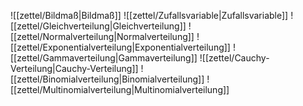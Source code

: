 ![[zettel/Bildmaß|Bildmaß]]
![[zettel/Zufallsvariable|Zufallsvariable]]
![[zettel/Gleichverteilung|Gleichverteilung]]
![[zettel/Normalverteilung|Normalverteilung]]
![[zettel/Exponentialverteilung|Exponentialverteilung]]
![[zettel/Gammaverteilung|Gammaverteilung]]
![[zettel/Cauchy-Verteilung|Cauchy-Verteilung]]
![[zettel/Binomialverteilung|Binomialverteilung]]
![[zettel/Multinomialverteilung|Multinomialverteilung]]